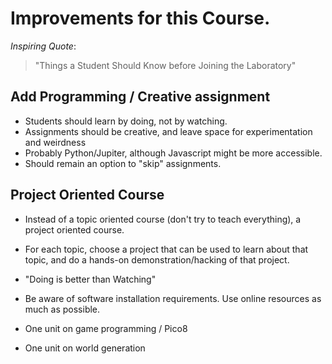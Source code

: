 # Improvements for this Course.

*Inspiring Quote*:
> "Things a Student Should Know before Joining the Laboratory"

## Add Programming / Creative assignment

- Students should learn by doing, not by watching.
- Assignments should be creative, and leave space for experimentation and weirdness
- Probably Python/Jupiter, although Javascript might be more accessible.
- Should remain an option to "skip" assignments.

## Project Oriented Course

- Instead of a topic oriented course (don't try to teach everything), a project oriented course.
- For each topic, choose a project that can be used to learn about that topic, and do a hands-on demonstration/hacking of that project.
- "Doing is better than Watching"
- Be aware of software installation requirements. Use online resources as much as possible.

- One unit on game programming / Pico8
- One unit on world generation
